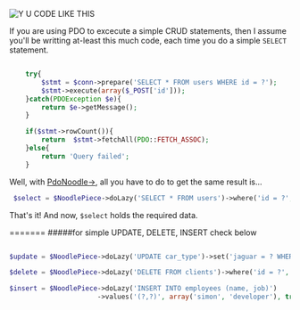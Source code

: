![Y U CODE LIKE THIS](http://i.imm.io/1hM9x.jpeg)

 


If you are using PDO to excecute a simple CRUD statements, then I assume you'll be writting at-least this much code, 
each time you do a simple `SELECT` statement. 

```` php            

	try{
		$stmt = $conn->prepare('SELECT * FROM users WHERE id = ?');
		$stmt->execute(array($_POST['id']));
	}catch(PDOException $e){
		return $e->getMessage();
	}

	if($stmt->rowCount()){
		return  $stmt->fetchAll(PDO::FETCH_ASSOC); 
	}else{
		return 'Query failed';
	}

`````
 Well,  with [PdoNoodle->](https://github.com/simon-eQ/PdoNoodle), all you have to do to get the same result is... 

```` php     
 $select = $NoodlePiece->doLazy('SELECT * FROM users')->where('id = ?', $_POST['id']);

````
 That's it! And now, `$select` holds the required data.   
 
 
=======
#####for simple UPDATE, DELETE, INSERT check below
```` php   

$update = $NoodlePiece->doLazy('UPDATE car_type')->set('jaguar = ? WHERE id = ?', array('ferrari', 1));

$delete = $NoodlePiece->doLazy('DELETE FROM clients')->where('id = ?', array('371'));

$insert = $NoodlePiece->doLazy('INSERT INTO employees (name, job)')
                      ->values('(?,?)', array('simon', 'developer'), true);



